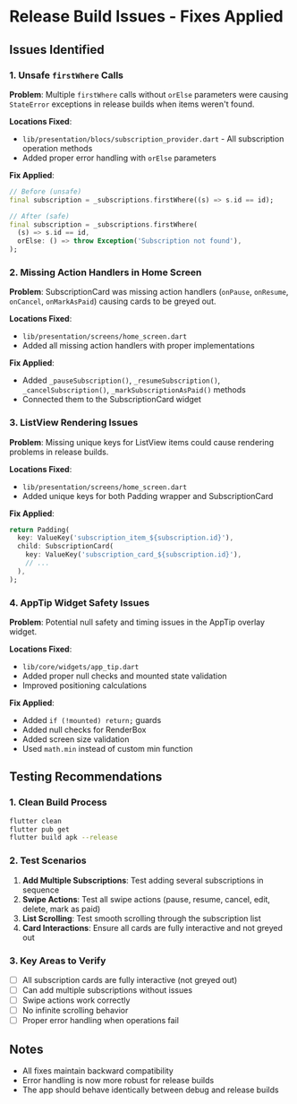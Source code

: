 # Release Build Issues - Fixes Applied

## Issues Identified

### 1. Unsafe `firstWhere` Calls
**Problem**: Multiple `firstWhere` calls without `orElse` parameters were causing `StateError` exceptions in release builds when items weren't found.

**Locations Fixed**:
- `lib/presentation/blocs/subscription_provider.dart` - All subscription operation methods
- Added proper error handling with `orElse` parameters

**Fix Applied**:
```dart
// Before (unsafe)
final subscription = _subscriptions.firstWhere((s) => s.id == id);

// After (safe)
final subscription = _subscriptions.firstWhere(
  (s) => s.id == id,
  orElse: () => throw Exception('Subscription not found'),
);
```

### 2. Missing Action Handlers in Home Screen
**Problem**: SubscriptionCard was missing action handlers (`onPause`, `onResume`, `onCancel`, `onMarkAsPaid`) causing cards to be greyed out.

**Locations Fixed**:
- `lib/presentation/screens/home_screen.dart`
- Added all missing action handlers with proper implementations

**Fix Applied**:
- Added `_pauseSubscription()`, `_resumeSubscription()`, `_cancelSubscription()`, `_markSubscriptionAsPaid()` methods
- Connected them to the SubscriptionCard widget

### 3. ListView Rendering Issues
**Problem**: Missing unique keys for ListView items could cause rendering problems in release builds.

**Locations Fixed**:
- `lib/presentation/screens/home_screen.dart`
- Added unique keys for both Padding wrapper and SubscriptionCard

**Fix Applied**:
```dart
return Padding(
  key: ValueKey('subscription_item_${subscription.id}'),
  child: SubscriptionCard(
    key: ValueKey('subscription_card_${subscription.id}'),
    // ...
  ),
);
```

### 4. AppTip Widget Safety Issues
**Problem**: Potential null safety and timing issues in the AppTip overlay widget.

**Locations Fixed**:
- `lib/core/widgets/app_tip.dart`
- Added proper null checks and mounted state validation
- Improved positioning calculations

**Fix Applied**:
- Added `if (!mounted) return;` guards
- Added null checks for RenderBox
- Added screen size validation
- Used `math.min` instead of custom min function

## Testing Recommendations

### 1. Clean Build Process
```bash
flutter clean
flutter pub get
flutter build apk --release
```

### 2. Test Scenarios
1. **Add Multiple Subscriptions**: Test adding several subscriptions in sequence
2. **Swipe Actions**: Test all swipe actions (pause, resume, cancel, edit, delete, mark as paid)
3. **List Scrolling**: Test smooth scrolling through the subscription list
4. **Card Interactions**: Ensure all cards are fully interactive and not greyed out

### 3. Key Areas to Verify
- [ ] All subscription cards are fully interactive (not greyed out)
- [ ] Can add multiple subscriptions without issues
- [ ] Swipe actions work correctly
- [ ] No infinite scrolling behavior
- [ ] Proper error handling when operations fail

## Notes
- All fixes maintain backward compatibility
- Error handling is now more robust for release builds
- The app should behave identically between debug and release builds 